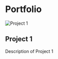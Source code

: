 # Portfolio
  <div class="matrix">
    <div class="project">
      <img src="image1.jpg" alt="Project 1">
      <h2>Project 1</h2>
      <p>Description of Project 1</p>
    </div>
    </div>
